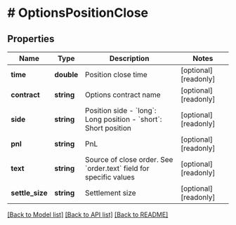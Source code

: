 # # OptionsPositionClose

## Properties

Name | Type | Description | Notes
------------ | ------------- | ------------- | -------------
**time** | **double** | Position close time | [optional] [readonly] 
**contract** | **string** | Options contract name | [optional] [readonly] 
**side** | **string** | Position side  - &#x60;long&#x60;: Long position - &#x60;short&#x60;: Short position | [optional] [readonly] 
**pnl** | **string** | PnL | [optional] [readonly] 
**text** | **string** | Source of close order. See &#x60;order.text&#x60; field for specific values | [optional] [readonly] 
**settle_size** | **string** | Settlement size | [optional] [readonly] 

[[Back to Model list]](../../README.md#documentation-for-models) [[Back to API list]](../../README.md#documentation-for-api-endpoints) [[Back to README]](../../README.md)

